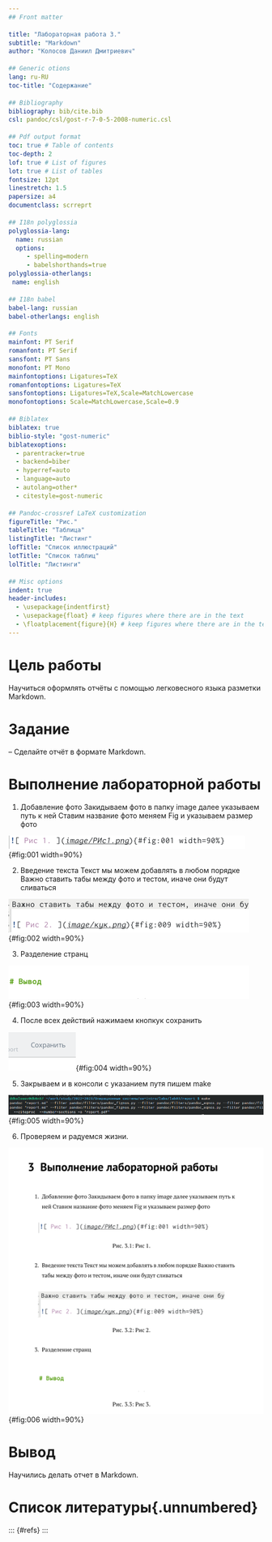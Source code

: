 ```yaml
---
## Front matter

title: "Лабораторная работа 3."
subtitle: "Markdown"
author: "Колосов Даниил Дмитриевич"

## Generic otions
lang: ru-RU
toc-title: "Содержание"

## Bibliography
bibliography: bib/cite.bib
csl: pandoc/csl/gost-r-7-0-5-2008-numeric.csl

## Pdf output format
toc: true # Table of contents
toc-depth: 2
lof: true # List of figures
lot: true # List of tables
fontsize: 12pt
linestretch: 1.5
papersize: a4
documentclass: scrreprt

## I18n polyglossia
polyglossia-lang:
  name: russian
  options:
     - spelling=modern
     - babelshorthands=true
polyglossia-otherlangs:
 name: english
 
## I18n babel
babel-lang: russian
babel-otherlangs: english

## Fonts
mainfont: PT Serif
romanfont: PT Serif
sansfont: PT Sans
monofont: PT Mono
mainfontoptions: Ligatures=TeX
romanfontoptions: Ligatures=TeX
sansfontoptions: Ligatures=TeX,Scale=MatchLowercase
monofontoptions: Scale=MatchLowercase,Scale=0.9

## Biblatex
biblatex: true
biblio-style: "gost-numeric"
biblatexoptions:
  - parentracker=true
  - backend=biber
  - hyperref=auto
  - language=auto
  - autolang=other*
  - citestyle=gost-numeric
 
## Pandoc-crossref LaTeX customization
figureTitle: "Рис."
tableTitle: "Таблица"
listingTitle: "Листинг"
lofTitle: "Список иллюстраций"
lotTitle: "Список таблиц"
lolTitle: "Листинги"

## Misc options
indent: true
header-includes:
  - \usepackage{indentfirst}
  - \usepackage{float} # keep figures where there are in the text
  - \floatplacement{figure}{H} # keep figures where there are in the text
---
```


# Цель работы

Научиться оформлять отчёты с помощью легковесного языка разметки Markdown.

# Задание

– Сделайте отчёт в формате Markdown.

# Выполнение лабораторной работы

1. Добавление фото
Закидываем фото в папку image
далее указываем путь к ней
Ставим название фото
меняем Fig и указываем размер фото

![ Рис 1. ](image/111.png){#fig:001 width=90%}

2. Введение текста
Текст мы можем добавлять в любом порядке
Важно ставить табы между фото и тестом, иначе они будут сливаться

![ Рис 2. ](image/222.png){#fig:002 width=90%}

3. Разделение странц

![ Рис 3. ](image/333.png){#fig:003 width=90%}

4. После всех действий нажимаем кнопкук сохранить

![ Рис 4. ](image/444.png){#fig:004 width=90%}

5. Закрываем и в консоли с указанием путя пишем make

![ Рис 5. ](image/555.png){#fig:005 width=90%}

6. Проверяем и радуемся жизни.

![ Рис 6. ](image/666.png){#fig:006 width=90%}

# Вывод

Научились делать отчет в Markdown.

# Список литературы{.unnumbered}

::: {#refs}
:::
